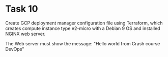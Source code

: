 # Task 10

Create GCP deployment manager configuration file using Terraform,
which creates compute instance type e2-micro with a Debian 9
OS and installed NGINX web server.

The Web server must show the message:
"Hello world from Crash course DevOps"